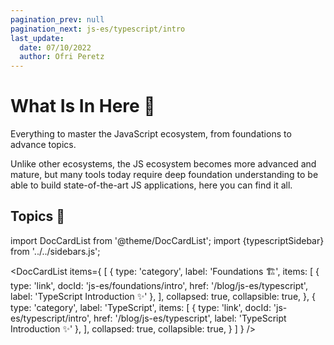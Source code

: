 ```yaml
---
pagination_prev: null
pagination_next: js-es/typescript/intro
last_update:
  date: 07/10/2022
  author: Ofri Peretz
---
```


# What Is In Here 🚀

Everything to master the JavaScript ecosystem, from foundations to advance topics.

Unlike other ecosystems, the JS ecosystem becomes more advanced and mature, but many tools today require deep foundation understanding to be able to build state-of-the-art JS applications, here you can find it all.

## Topics 🦉

import DocCardList from '@theme/DocCardList';
import {typescriptSidebar} from '../../sidebars.js';

<DocCardList items={
[
{
type: 'category',
label: 'Foundations 🏗',
items: [
{
type: 'link',
docId: 'js-es/foundations/intro',
href: '/blog/js-es/typescript',
label: 'TypeScript Introduction ✨'
},
],
collapsed: true,
collapsible: true,
},
{
type: 'category',
label: 'TypeScript',
items: [
{
type: 'link',
docId: 'js-es/typescript/intro',
href: '/blog/js-es/typescript',
label: 'TypeScript Introduction ✨'
},
],
collapsed: true,
collapsible: true,
}
]
} />
